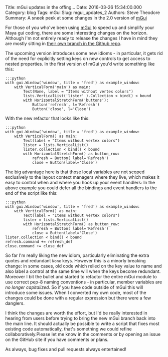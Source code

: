 Title: mGui updates in the offing...
Date: 2016-03-26 15:34:00.000
Category: blog
Tags: mGui
Slug: mgui_updates_2
Authors: Steve Theodore
Summary: A sneek peek at some changes in the 2.0 version of [mGui](https://github.com/theodox/mGui)

For those of you who've been using [mGui](https://github.com/theodox/mGui) to speed up and simplify your Maya gui coding, there are some interesting changes on the horizon. Although I'm not entirely ready to release the changes I have in mind they are mostly sitting in [their own branch in the Github repo](https://github.com/theodox/mGui/tree/remove_keys). 

The upcoming version introduces some new idioms - in particular, it gets rid of the need for explicitly setting keys on new controls to get access to nested properties. In the first version of mGui you'd write something like this:
    
    
    :::python
    with gui.Window('window', title = 'fred') as example_window:  
        with VerticalForm('main') as main:  
            Text(None, label = "Items without vertex colors")  
            lists.VerticalList('lister' ).Collection < bind() < bound    
            with HorizontalStretchForm('buttons'):  
                Button('refresh', l='Refresh')  
                Button('close', l='Close')  

With the new refactor that looks like this:
    
    :::python
    with gui.Window('window', title = 'fred') as example_window:  
        with VerticalForm() as main:  
            Text(label = "Items without vertex colors")  
            lister = lists.VerticalList()  
            lister.collection < bind() < bound    
            with HorizontalStretchForm() as button_row:  
                refresh = Button( label='Refresh')  
                close = Button(label='Close')  


The big advantage here is that those local variables are not scoped exclusively to the layout context managers where they live, which makes it easy to control when and where you hook up your event handlers: In the above example you could defer all the bindings and event handlers to the end of the script like this:
    
    
    :::python
    with gui.Window('window', title = 'fred') as example_window:  
        with VerticalForm() as main:  
            Text(label = "Items without vertex colors")  
            lister = lists.VerticalList()  
            with HorizontalStretchForm() as button_row:  
                refresh = Button( label='Refresh')  
                close = Button(label='Close')  
    lister.collection < bind() < bound  
    refresh.command += refresh_def  
    close.command += close_def  
    

So far I'm really liking the new idiom, particularly eliminating the extra quotes and redundant `None` keys. However this is a minorly breaking change: in some cases, old code which relied on the key value to name and also label a control at the same time will when the keys become redundant. Moreover I bit the bullet and started to refactor the entire mGui module to use correct pep-8 naming conventions - in particular, member variables are _no longer capitalized_. So if you have code outside of mGui this will introduce some issues. When I converted my own code, most of the changes could be done with a regular expression but there were a few danglers.

I think the changes are worth the effort, but I'd be really interested in hearing from users before trying to bring the new mGui branch back into the main line. It should actually be possible to write a script that fixes most existing code automatically, that's something we could refine collaboratively.Please let me know in the comments or by opening an issue on the GitHub site if you have comments or plans. 

As always, bug fixes and pull requests always entertained!

